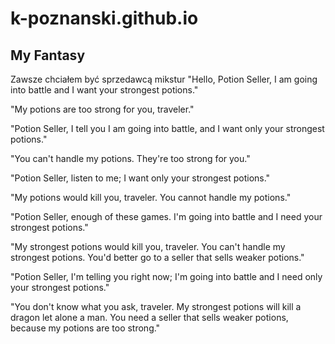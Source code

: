 # k-poznanski.github.io
## **My Fantasy**
Zawsze chciałem być sprzedawcą mikstur
"Hello, Potion Seller, I am going into battle and I want your strongest potions."

"My potions are too strong for you, traveler."

"Potion Seller, I tell you I am going into battle, and I want only your strongest potions."

"You can't handle my potions. They're too strong for you."

"Potion Seller, listen to me; I want only your strongest potions."

"My potions would kill you, traveler. You cannot handle my potions."

"Potion Seller, enough of these games. I'm going into battle and I need your strongest potions."

"My strongest potions would kill you, traveler. You can't handle my strongest potions. You'd better go to a seller that sells weaker potions."

"Potion Seller, I'm telling you right now; I'm going into battle and I need only your strongest potions."

"You don't know what you ask, traveler. My strongest potions will kill a dragon let alone a man. You need a seller that sells weaker potions, because my potions are too strong."
